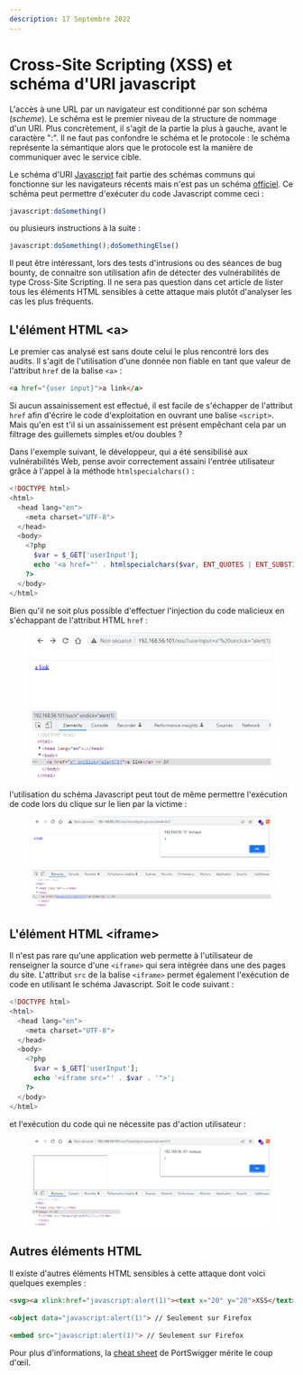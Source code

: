 ```yaml
---
description: 17 Septembre 2022
---
```


# Cross-Site Scripting (XSS) et schéma d'URI javascript

L'accès à une URL par un navigateur est conditionné par son schéma (_scheme_). Le schéma est le premier niveau de la structure de nommage d'un URI. Plus concrètement, il s'agit de la partie la plus à gauche, avant le caractère ":". Il ne faut pas confondre le schéma et le protocole : le schéma représente la sémantique alors que le protocole est la manière de communiquer avec le service cible.

Le schéma d'URI [Javascript](https://datatracker.ietf.org/doc/html/draft-hoehrmann-javascript-scheme-03) fait partie des schémas communs qui fonctionne sur les navigateurs récents mais n'est pas un schéma [officiel](https://en.wikipedia.org/wiki/List\_of\_URI\_schemes). Ce schéma peut permettre d'exécuter du code Javascript comme ceci :&#x20;

```javascript
javascript:doSomething()
```

ou plusieurs instructions à la suite : &#x20;

```javascript
javascript:doSomething();doSomethingElse()
```

Il peut être intéressant, lors des tests d'intrusions ou des séances de bug bounty, de connaitre son utilisation afin de détecter des vulnérabilités de type Cross-Site Scripting. Il ne sera pas question dans cet article de lister tous les éléments HTML sensibles à cette attaque mais plutôt d'analyser les cas les plus fréquents.

## L'élément HTML \<a>

Le premier cas analysé est sans doute celui le plus rencontré lors des audits. Il s'agit de l'utilisation d'une donnée non fiable en tant que valeur de l'attribut `href` de la balise `<a>` : &#x20;

```html
<a href="{user input}">a link</a>
```

Si aucun assainissement est effectué, il est facile de s'échapper de l'attribut `href` afin d'écrire le code d'exploitation en ouvrant une balise `<script>`. Mais qu'en est t'il si un assainissement est présent empêchant cela par un filtrage des guillemets simples et/ou doubles ?&#x20;

Dans l'exemple suivant, le développeur, qui a été sensibilisé aux vulnérabilités Web, pense avoir correctement assaini l'entrée utilisateur grâce à l'appel à la méthode `htmlspecialchars()` :

```php
<!DOCTYPE html>
<html>
  <head lang="en">
    <meta charset="UTF-8">
  </head>
  <body>
    <?php
      $var = $_GET['userInput'];
      echo '<a href="' . htmlspecialchars($var, ENT_QUOTES | ENT_SUBSTITUTE | ENT_HTML5, "UTF-8") . '">Lien</a>';
    ?>
  </body>
</html>
```

Bien qu'il ne soit plus possible d'effectuer l'injection du code malicieux en s'échappant de l'attribut HTML `href` : &#x20;

<figure><img src="../../../.gitbook/assets/image (1) (2).png" alt=""><figcaption></figcaption></figure>

l'utilisation du schéma Javascript peut tout de même permettre l'exécution de code lors du clique sur le lien par la victime :

<figure><img src="../../../.gitbook/assets/image (2) (3).png" alt=""><figcaption></figcaption></figure>

## L'élément HTML \<iframe>

Il n'est pas rare qu'une application web permette à l'utilisateur de renseigner la source d'une `<iframe>` qui sera intégrée dans une des pages du site. L'attribut `src` de la balise `<iframe>` permet également l'exécution de code en utilisant le schéma Javascript. Soit le code suivant :

```php
<!DOCTYPE html>
<html>
  <head lang="en">
    <meta charset="UTF-8">
  </head>
  <body>
    <?php
      $var = $_GET['userInput'];
      echo '<iframe src="' . $var . '">';
    ?>
  </body>
</html>
```

et l'exécution du code qui ne nécessite pas d'action utilisateur : &#x20;

<figure><img src="../../../.gitbook/assets/image (3) (1).png" alt=""><figcaption></figcaption></figure>

## Autres éléments HTML

Il existe d'autres éléments HTML sensibles à cette attaque dont voici quelques exemples : &#x20;

```html
<svg><a xlink:href="javascript:alert(1)"><text x="20" y="20">XSS</text></a>
```

```html
<object data="javascript:alert(1)"> // Seulement sur Firefox
```

```html
<embed src="javascript:alert(1)"> // Seulement sur Firefox
```

Pour plus d'informations, la [cheat sheet](https://portswigger.net/web-security/cross-site-scripting/cheat-sheet#protocols) de PortSwigger mérite le coup d'œil.
